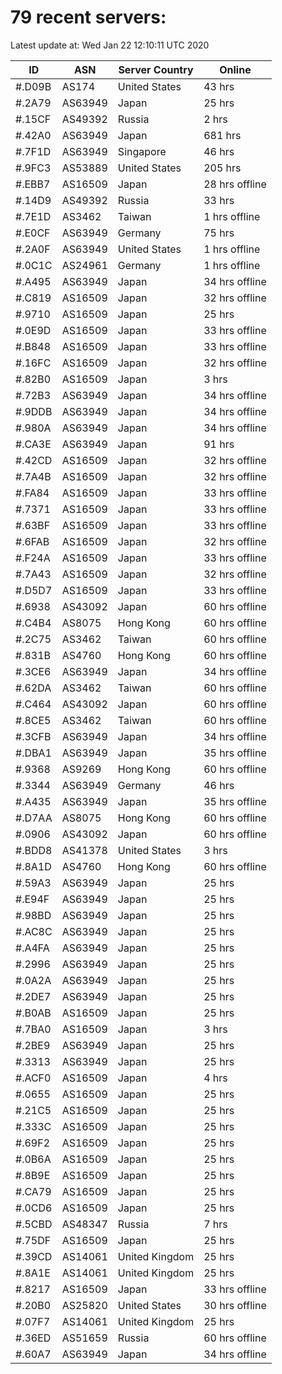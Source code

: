 # 79 recent servers:

Latest update at: Wed Jan 22 12:10:11 UTC 2020

| ID | ASN | Server Country | Online |
| -- | --- | -------------- | ------ |
| #.D09B | AS174 | United States | 43 hrs |
| #.2A79 | AS63949 | Japan | 25 hrs |
| #.15CF | AS49392 | Russia | 2 hrs |
| #.42A0 | AS63949 | Japan | 681 hrs |
| #.7F1D | AS63949 | Singapore | 46 hrs |
| #.9FC3 | AS53889 | United States | 205 hrs |
| #.EBB7 | AS16509 | Japan | 28 hrs offline |
| #.14D9 | AS49392 | Russia | 33 hrs |
| #.7E1D | AS3462 | Taiwan | 1 hrs offline |
| #.E0CF | AS63949 | Germany | 75 hrs |
| #.2A0F | AS63949 | United States | 1 hrs offline |
| #.0C1C | AS24961 | Germany | 1 hrs offline |
| #.A495 | AS63949 | Japan | 34 hrs offline |
| #.C819 | AS16509 | Japan | 32 hrs offline |
| #.9710 | AS16509 | Japan | 25 hrs |
| #.0E9D | AS16509 | Japan | 33 hrs offline |
| #.B848 | AS16509 | Japan | 33 hrs offline |
| #.16FC | AS16509 | Japan | 32 hrs offline |
| #.82B0 | AS16509 | Japan | 3 hrs |
| #.72B3 | AS63949 | Japan | 34 hrs offline |
| #.9DDB | AS63949 | Japan | 34 hrs offline |
| #.980A | AS63949 | Japan | 34 hrs offline |
| #.CA3E | AS63949 | Japan | 91 hrs |
| #.42CD | AS16509 | Japan | 32 hrs offline |
| #.7A4B | AS16509 | Japan | 32 hrs offline |
| #.FA84 | AS16509 | Japan | 33 hrs offline |
| #.7371 | AS16509 | Japan | 33 hrs offline |
| #.63BF | AS16509 | Japan | 33 hrs offline |
| #.6FAB | AS16509 | Japan | 32 hrs offline |
| #.F24A | AS16509 | Japan | 33 hrs offline |
| #.7A43 | AS16509 | Japan | 32 hrs offline |
| #.D5D7 | AS16509 | Japan | 33 hrs offline |
| #.6938 | AS43092 | Japan | 60 hrs offline |
| #.C4B4 | AS8075 | Hong Kong | 60 hrs offline |
| #.2C75 | AS3462 | Taiwan | 60 hrs offline |
| #.831B | AS4760 | Hong Kong | 60 hrs offline |
| #.3CE6 | AS63949 | Japan | 34 hrs offline |
| #.62DA | AS3462 | Taiwan | 60 hrs offline |
| #.C464 | AS43092 | Japan | 60 hrs offline |
| #.8CE5 | AS3462 | Taiwan | 60 hrs offline |
| #.3CFB | AS63949 | Japan | 34 hrs offline |
| #.DBA1 | AS63949 | Japan | 35 hrs offline |
| #.9368 | AS9269 | Hong Kong | 60 hrs offline |
| #.3344 | AS63949 | Germany | 46 hrs |
| #.A435 | AS63949 | Japan | 35 hrs offline |
| #.D7AA | AS8075 | Hong Kong | 60 hrs offline |
| #.0906 | AS43092 | Japan | 60 hrs offline |
| #.BDD8 | AS41378 | United States | 3 hrs |
| #.8A1D | AS4760 | Hong Kong | 60 hrs offline |
| #.59A3 | AS63949 | Japan | 25 hrs |
| #.E94F | AS63949 | Japan | 25 hrs |
| #.98BD | AS63949 | Japan | 25 hrs |
| #.AC8C | AS63949 | Japan | 25 hrs |
| #.A4FA | AS63949 | Japan | 25 hrs |
| #.2996 | AS63949 | Japan | 25 hrs |
| #.0A2A | AS63949 | Japan | 25 hrs |
| #.2DE7 | AS63949 | Japan | 25 hrs |
| #.B0AB | AS16509 | Japan | 25 hrs |
| #.7BA0 | AS16509 | Japan | 3 hrs |
| #.2BE9 | AS63949 | Japan | 25 hrs |
| #.3313 | AS63949 | Japan | 25 hrs |
| #.ACF0 | AS16509 | Japan | 4 hrs |
| #.0655 | AS16509 | Japan | 25 hrs |
| #.21C5 | AS16509 | Japan | 25 hrs |
| #.333C | AS16509 | Japan | 25 hrs |
| #.69F2 | AS16509 | Japan | 25 hrs |
| #.0B6A | AS16509 | Japan | 25 hrs |
| #.8B9E | AS16509 | Japan | 25 hrs |
| #.CA79 | AS16509 | Japan | 25 hrs |
| #.0CD6 | AS16509 | Japan | 25 hrs |
| #.5CBD | AS48347 | Russia | 7 hrs |
| #.75DF | AS16509 | Japan | 25 hrs |
| #.39CD | AS14061 | United Kingdom | 25 hrs |
| #.8A1E | AS14061 | United Kingdom | 25 hrs |
| #.8217 | AS16509 | Japan | 33 hrs offline |
| #.20B0 | AS25820 | United States | 30 hrs offline |
| #.07F7 | AS14061 | United Kingdom | 25 hrs |
| #.36ED | AS51659 | Russia | 60 hrs offline |
| #.60A7 | AS63949 | Japan | 34 hrs offline |

